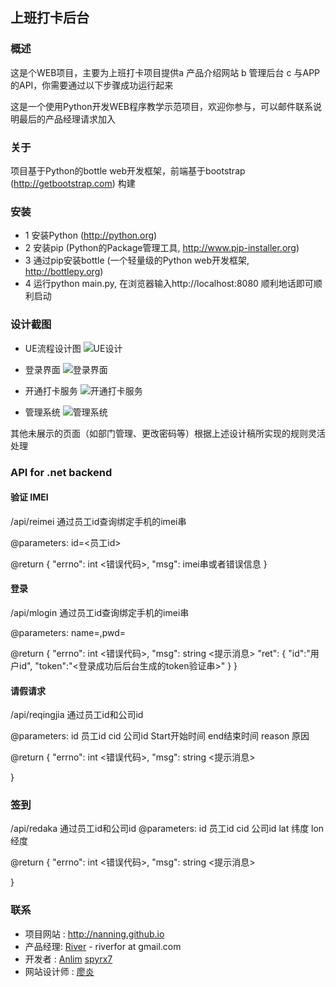 ## 上班打卡后台


### 概述

这是个WEB项目，主要为上班打卡项目提供a 产品介绍网站 b 管理后台 c 与APP的API，你需要通过以下步骤成功运行起来

这是一个使用Python开发WEB程序教学示范项目，欢迎你参与，可以邮件联系说明最后的产品经理请求加入

### 关于

项目基于Python的bottle web开发框架，前端基于bootstrap (http://getbootstrap.com) 构建

### 安装

* 1 安装Python (http://python.org)
* 2 安装pip (Python的Package管理工具, http://www.pip-installer.org)
* 3 通过pip安装bottle (一个轻量级的Python web开发框架, http://bottlepy.org)
* 4 运行python main.py, 在浏览器输入http://localhost:8080 顺利地话即可顺利启动


### 设计截图
- UE流程设计图
![UE设计](https://raw.githubusercontent.com/NANNING/Shangbandaka-backend/master/design/ue.png "UE设计")

- 登录界面
![登录界面](https://raw.githubusercontent.com/NANNING/Shangbandaka-backend/master/design/0-login.jpg "登录界面")

- 开通打卡服务
![开通打卡服务](https://raw.githubusercontent.com/NANNING/Shangbandaka-backend/master/design/1-register.png "开通打卡服务")

- 管理系统
![管理系统](https://raw.githubusercontent.com/NANNING/Shangbandaka-backend/master/design/2-manager.png "管理系统")


其他未展示的页面（如部门管理、更改密码等）根据上述设计稿所实现的规则灵活处理

### API for .net backend

#### 验证 IMEI 

/api/reimei 通过员工id查询绑定手机的imei串

@parameters: id=<员工id>

@return 
{
"errno": int <错误代码>, 
"msg": imei串或者错误信息
}

#### 登录

/api/mlogin 通过员工id查询绑定手机的imei串

@parameters: name=<username>,pwd=<password>

@return 
{
"errno": int <错误代码>, 
"msg": string <提示消息>
"ret": {
    "id":"用户id",
    "token":"<登录成功后后台生成的token验证串>"
    }
}

#### 请假请求

/api/reqingjia 通过员工id和公司id

@parameters: id 员工id  cid 公司id Start开始时间 end结束时间 reason 原因

@return 
{
"errno": int <错误代码>, 
"msg": string <提示消息>

}

### 签到
/api/redaka  通过员工id和公司id
@parameters: id 员工id  cid 公司id lat 纬度 lon经度

@return 
{
"errno": int <错误代码>, 
"msg": string <提示消息>

}

### 联系
- 项目网站 : http://nanning.github.io
- 产品经理: [River](https://github.com/riverfor) - riverfor at gmail.com
- 开发者 : [Anlim](https://github.com/Anlim) [spyrx7](https://github.com/spyrx7)
- 网站设计师 : [廖炎](https://github.com/liaoyanly)
